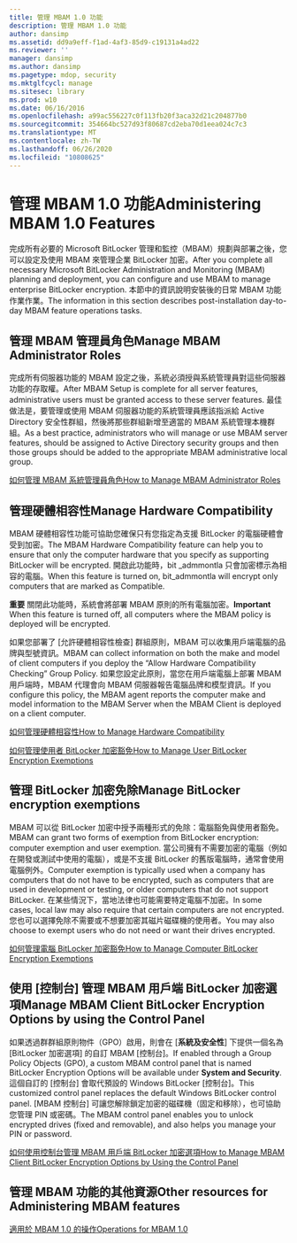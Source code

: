 ```yaml
---
title: 管理 MBAM 1.0 功能
description: 管理 MBAM 1.0 功能
author: dansimp
ms.assetid: dd9a9eff-f1ad-4af3-85d9-c19131a4ad22
ms.reviewer: ''
manager: dansimp
ms.author: dansimp
ms.pagetype: mdop, security
ms.mktglfcycl: manage
ms.sitesec: library
ms.prod: w10
ms.date: 06/16/2016
ms.openlocfilehash: a99ac556227c0f113fb20f3aca32d21c204877b0
ms.sourcegitcommit: 354664bc527d93f80687cd2eba70d1eea024c7c3
ms.translationtype: MT
ms.contentlocale: zh-TW
ms.lasthandoff: 06/26/2020
ms.locfileid: "10808625"
---
```

# <span data-ttu-id="8158d-103">管理 MBAM 1.0 功能</span><span class="sxs-lookup"><span data-stu-id="8158d-103">Administering MBAM 1.0 Features</span></span>


<span data-ttu-id="8158d-104">完成所有必要的 Microsoft BitLocker 管理和監控（MBAM）規劃與部署之後，您可以設定及使用 MBAM 來管理企業 BitLocker 加密。</span><span class="sxs-lookup"><span data-stu-id="8158d-104">After you complete all necessary Microsoft BitLocker Administration and Monitoring (MBAM) planning and deployment, you can configure and use MBAM to manage enterprise BitLocker encryption.</span></span> <span data-ttu-id="8158d-105">本節中的資訊說明安裝後的日常 MBAM 功能作業作業。</span><span class="sxs-lookup"><span data-stu-id="8158d-105">The information in this section describes post-installation day-to-day MBAM feature operations tasks.</span></span>

## <span data-ttu-id="8158d-106">管理 MBAM 管理員角色</span><span class="sxs-lookup"><span data-stu-id="8158d-106">Manage MBAM Administrator Roles</span></span>


<span data-ttu-id="8158d-107">完成所有伺服器功能的 MBAM 設定之後，系統必須授與系統管理員對這些伺服器功能的存取權。</span><span class="sxs-lookup"><span data-stu-id="8158d-107">After MBAM Setup is complete for all server features, administrative users must be granted access to these server features.</span></span> <span data-ttu-id="8158d-108">最佳做法是，要管理或使用 MBAM 伺服器功能的系統管理員應該指派給 Active Directory 安全性群組，然後將那些群組新增至適當的 MBAM 系統管理本機群組。</span><span class="sxs-lookup"><span data-stu-id="8158d-108">As a best practice, administrators who will manage or use MBAM server features, should be assigned to Active Directory security groups and then those groups should be added to the appropriate MBAM administrative local group.</span></span>

[<span data-ttu-id="8158d-109">如何管理 MBAM 系統管理員角色</span><span class="sxs-lookup"><span data-stu-id="8158d-109">How to Manage MBAM Administrator Roles</span></span>](how-to-manage-mbam-administrator-roles-mbam-1.md)

## <span data-ttu-id="8158d-110">管理硬體相容性</span><span class="sxs-lookup"><span data-stu-id="8158d-110">Manage Hardware Compatibility</span></span>


<span data-ttu-id="8158d-111">MBAM 硬體相容性功能可協助您確保只有您指定為支援 BitLocker 的電腦硬體會受到加密。</span><span class="sxs-lookup"><span data-stu-id="8158d-111">The MBAM Hardware Compatibility feature can help you to ensure that only the computer hardware that you specify as supporting BitLocker will be encrypted.</span></span> <span data-ttu-id="8158d-112">開啟此功能時，bit _admmontla 只會加密標示為相容的電腦。</span><span class="sxs-lookup"><span data-stu-id="8158d-112">When this feature is turned on, bit\_admmontla will encrypt only computers that are marked as Compatible.</span></span>

<span data-ttu-id="8158d-113">**重要** 關閉此功能時，系統會將部署 MBAM 原則的所有電腦加密。</span><span class="sxs-lookup"><span data-stu-id="8158d-113">**Important** When this feature is turned off, all computers where the MBAM policy is deployed will be encrypted.</span></span>

 

<span data-ttu-id="8158d-114">如果您部署了 [允許硬體相容性檢查] 群組原則，MBAM 可以收集用戶端電腦的品牌與型號資訊。</span><span class="sxs-lookup"><span data-stu-id="8158d-114">MBAM can collect information on both the make and model of client computers if you deploy the “Allow Hardware Compatibility Checking” Group Policy.</span></span> <span data-ttu-id="8158d-115">如果您設定此原則，當您在用戶端電腦上部署 MBAM 用戶端時，MBAM 代理會向 MBAM 伺服器報告電腦品牌和模型資訊。</span><span class="sxs-lookup"><span data-stu-id="8158d-115">If you configure this policy, the MBAM agent reports the computer make and model information to the MBAM Server when the MBAM Client is deployed on a client computer.</span></span>

[<span data-ttu-id="8158d-116">如何管理硬體相容性</span><span class="sxs-lookup"><span data-stu-id="8158d-116">How to Manage Hardware Compatibility</span></span>](how-to-manage-hardware-compatibility-mbam-1.md)

[<span data-ttu-id="8158d-117">如何管理使用者 BitLocker 加密豁免</span><span class="sxs-lookup"><span data-stu-id="8158d-117">How to Manage User BitLocker Encryption Exemptions</span></span>](how-to-manage-user-bitlocker-encryption-exemptions-mbam-1.md)

## <span data-ttu-id="8158d-118">管理 BitLocker 加密免除</span><span class="sxs-lookup"><span data-stu-id="8158d-118">Manage BitLocker encryption exemptions</span></span>


<span data-ttu-id="8158d-119">MBAM 可以從 BitLocker 加密中授予兩種形式的免除：電腦豁免與使用者豁免。</span><span class="sxs-lookup"><span data-stu-id="8158d-119">MBAM can grant two forms of exemption from BitLocker encryption: computer exemption and user exemption.</span></span> <span data-ttu-id="8158d-120">當公司擁有不需要加密的電腦（例如在開發或測試中使用的電腦），或是不支援 BitLocker 的舊版電腦時，通常會使用電腦例外。</span><span class="sxs-lookup"><span data-stu-id="8158d-120">Computer exemption is typically used when a company has computers that do not have to be encrypted, such as computers that are used in development or testing, or older computers that do not support BitLocker.</span></span> <span data-ttu-id="8158d-121">在某些情況下，當地法律也可能需要特定電腦不加密。</span><span class="sxs-lookup"><span data-stu-id="8158d-121">In some cases, local law may also require that certain computers are not encrypted.</span></span> <span data-ttu-id="8158d-122">您也可以選擇免除不需要或不想要加密其磁片磁碟機的使用者。</span><span class="sxs-lookup"><span data-stu-id="8158d-122">You may also choose to exempt users who do not need or want their drives encrypted.</span></span>

[<span data-ttu-id="8158d-123">如何管理電腦 BitLocker 加密豁免</span><span class="sxs-lookup"><span data-stu-id="8158d-123">How to Manage Computer BitLocker Encryption Exemptions</span></span>](how-to-manage-computer-bitlocker-encryption-exemptions.md)

## <span data-ttu-id="8158d-124">使用 [控制台] 管理 MBAM 用戶端 BitLocker 加密選項</span><span class="sxs-lookup"><span data-stu-id="8158d-124">Manage MBAM Client BitLocker Encryption Options by using the Control Panel</span></span>


<span data-ttu-id="8158d-125">如果透過群群組原則物件（GPO）啟用，則會在 [**系統及安全性**] 下提供一個名為 [BitLocker 加密選項] 的自訂 MBAM [控制台]。</span><span class="sxs-lookup"><span data-stu-id="8158d-125">If enabled through a Group Policy Objects (GPO), a custom MBAM control panel that is named BitLocker Encryption Options will be available under **System and Security**.</span></span> <span data-ttu-id="8158d-126">這個自訂的 [控制台] 會取代預設的 Windows BitLocker [控制台]。</span><span class="sxs-lookup"><span data-stu-id="8158d-126">This customized control panel replaces the default Windows BitLocker control panel.</span></span> <span data-ttu-id="8158d-127">[MBAM 控制台] 可讓您解除鎖定加密的磁碟機（固定和移除），也可協助您管理 PIN 或密碼。</span><span class="sxs-lookup"><span data-stu-id="8158d-127">The MBAM control panel enables you to unlock encrypted drives (fixed and removable), and also helps you manage your PIN or password.</span></span>

[<span data-ttu-id="8158d-128">如何使用控制台管理 MBAM 用戶端 BitLocker 加密選項</span><span class="sxs-lookup"><span data-stu-id="8158d-128">How to Manage MBAM Client BitLocker Encryption Options by Using the Control Panel</span></span>](how-to-manage-mbam-client-bitlocker-encryption-options-by-using-the-control-panel-mbam-1.md)

## <span data-ttu-id="8158d-129">管理 MBAM 功能的其他資源</span><span class="sxs-lookup"><span data-stu-id="8158d-129">Other resources for Administering MBAM features</span></span>


[<span data-ttu-id="8158d-130">適用於 MBAM 1.0 的操作</span><span class="sxs-lookup"><span data-stu-id="8158d-130">Operations for MBAM 1.0</span></span>](operations-for-mbam-10.md)

 

 





